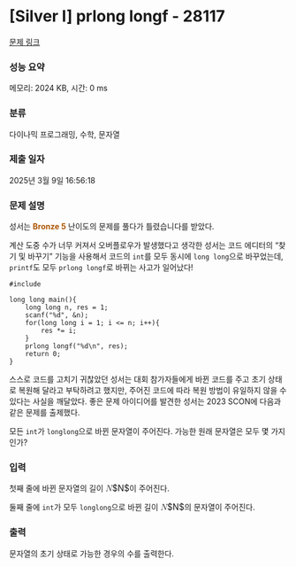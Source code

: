 # [Silver I] prlong longf - 28117 

[문제 링크](https://www.acmicpc.net/problem/28117) 

### 성능 요약

메모리: 2024 KB, 시간: 0 ms

### 분류

다이나믹 프로그래밍, 수학, 문자열

### 제출 일자

2025년 3월 9일 16:56:18

### 문제 설명

<p>성서는 <strong><span style="color:#ad5600;">Bronze 5</span></strong> 난이도의 문제를 풀다가 <span class="result-text result-wa " data-color="wa">틀렸습니다</span>를 받았다.</p>

<p>계산 도중 수가 너무 커져서 오버플로우가 발생했다고 생각한 성서는 코드 에디터의 “찾기 및 바꾸기” 기능을 사용해서 코드의 <code>int</code>를 모두 동시에 <code>long long</code>으로 바꾸었는데, <code>printf</code>도 모두 <code>prlong longf</code>로 바뀌는 사고가 일어났다!</p>

<pre><code>#include <stdio.h>

long long main(){
    long long n, res = 1;
    scanf("%d", &n);
    for(long long i = 1; i <= n; i++){
        res *= i;
    }
    prlong longf("%d\n", res);
    return 0;
}</code></pre>

<p>스스로 코드를 고치기 귀찮았던 성서는 대회 참가자들에게 바뀐 코드를 주고 초기 상태로 복원해 달라고 부탁하려고 했지만, 주어진 코드에 따라 복원 방법이 유일하지 않을 수 있다는 사실을 깨달았다. 좋은 문제 아이디어를 발견한 성서는 2023 SCON에 다음과 같은 문제를 출제했다.</p>

<p>모든 <code>int</code>가 <code>longlong</code>으로 바뀐 문자열이 주어진다. 가능한 원래 문자열은 모두 몇 가지인가?</p>

### 입력 

 <p>첫째 줄에 바뀐 문자열의 길이 <mjx-container class="MathJax" jax="CHTML" style="font-size: 109%; position: relative;"><mjx-math class="MJX-TEX" aria-hidden="true"><mjx-mi class="mjx-i"><mjx-c class="mjx-c1D441 TEX-I"></mjx-c></mjx-mi></mjx-math><mjx-assistive-mml unselectable="on" display="inline"><math xmlns="http://www.w3.org/1998/Math/MathML"><mi>N</mi></math></mjx-assistive-mml><span aria-hidden="true" class="no-mathjax mjx-copytext">$N$</span></mjx-container>이 주어진다.</p>

<p>둘째 줄에 <code>int</code>가 모두 <code>longlong</code>으로 바뀐 길이 <mjx-container class="MathJax" jax="CHTML" style="font-size: 109%; position: relative;"><mjx-math class="MJX-TEX" aria-hidden="true"><mjx-mi class="mjx-i"><mjx-c class="mjx-c1D441 TEX-I"></mjx-c></mjx-mi></mjx-math><mjx-assistive-mml unselectable="on" display="inline"><math xmlns="http://www.w3.org/1998/Math/MathML"><mi>N</mi></math></mjx-assistive-mml><span aria-hidden="true" class="no-mathjax mjx-copytext">$N$</span></mjx-container>의 문자열이 주어진다.</p>

### 출력 

 <p>문자열의 초기 상태로 가능한 경우의 수를 출력한다.</p>

